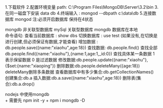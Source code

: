 1.下载软件
2.配置环境变量 path: C:\Program Files\MongoDB\Server\3.2\bin
3.在同一磁盘下安装  data db
4.终端输入 : mongod --dbpath c:\data\db
5.连接数据库  mongod  注:必须开启数据库 保持在4状态

mongdb  非关联型数据库  mySql 关联型数据库 
mongdb  数据库在本地           
命令语句:
    查看当前数据库 : show dbs
    切换数据库  :  use test (如果没有,在切换是进行创建,但必须保证有数据,才能查看) 
    增加数据 : db.people.save({name:"xiaohu",age:18})
    查找数据: db.people.find() 查找全部
             db.people.find({name:"xiaohu"},{name:1,age:1,_id:0})
             查找具体某一条数据  1 表示保留数据 0 是过滤数据
    修改数据:db.people.update({name:"xiaohu"},{$set:{name:"xiaoping"})
    删除数据:db.people.deleteMany({age:18})
            deleteMany删除多条数据
    查看数据库中有多少集合:db.getCollectionNames()
    创建集合:db.a 
    插入数据:db.a.save({name:"xiaohu",age:18})
    删除表(集合):db.a.drop()



nodejs 中使用mongdb  
    + 需要先 npm init -y
    + npm i mongdb -D
    

